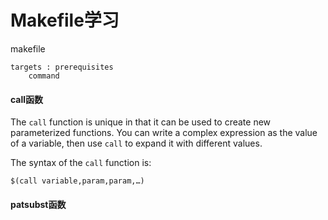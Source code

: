 # Makefile学习



makefile

```
targets : prerequisites
    command
```





#### call函数

The `call` function is unique in that it can be used to create new parameterized functions. You can write a complex expression as the value of a variable, then use `call` to expand it with different values.

The syntax of the `call` function is:

```
$(call variable,param,param,…)
```



#### patsubst函数



